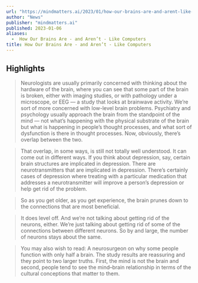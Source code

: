 ```yaml
---
url: "https://mindmatters.ai/2023/01/how-our-brains-are-and-arent-like-computers/"
author: "News"
publisher: "mindmatters.ai"
published: 2023-01-06
aliases:
  -  How Our Brains Are - and Aren’t - Like Computers
title: How Our Brains Are - and Aren’t - Like Computers
---
```


## Highlights
> Neurologists are usually primarily concerned with thinking about the hardware of the brain, where you can see that some part of the brain is broken, either with imaging studies, or with pathology under a microscope, or EEG — a study that looks at brainwave activity. We’re sort of more concerned with low-level brain problems. Psychiatry and psychology usually approach the brain from the standpoint of the mind — not what’s happening with the physical substrate of the brain but what is happening in people’s thought processes, and what sort of dysfunction is there in thought processes. Now, obviously, there’s overlap between the two.

> That overlap, in some ways, is still not totally well understood. It can come out in different ways. If you think about depression, say, certain brain structures are implicated in depression. There are neurotransmitters that are implicated in depression. There’s certainly cases of depression where treating with a particular medication that addresses a neurotransmitter will improve a person’s depression or help get rid of the problem.

> So as you get older, as you get experience, the brain prunes down to the connections that are most beneficial.

> It does level off. And we’re not talking about getting rid of the neurons, either. We’re just talking about getting rid of some of the connections between different neurons. So by and large, the number of neurons stays about the same.

> You may also wish to read: A neurosurgeon on why some people function with only half a brain. The study results are reassuring and they point to two larger truths. First, the mind is not the brain and second, people tend to see the mind–brain relationship in terms of the cultural conceptions that matter to them.

